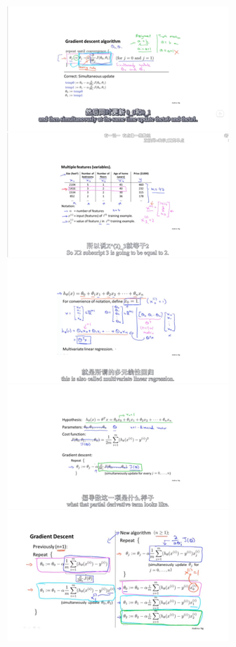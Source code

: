 

![](QQ%E6%88%AA%E5%9B%BE20220928193638.png)
![](QQ%E6%88%AA%E5%9B%BE20220929220019.png)
![](QQ%E6%88%AA%E5%9B%BE20220929220656.png)
![](QQ%E6%88%AA%E5%9B%BE20220929220855.png)
![](QQ%E6%88%AA%E5%9B%BE20220929221550.png)
